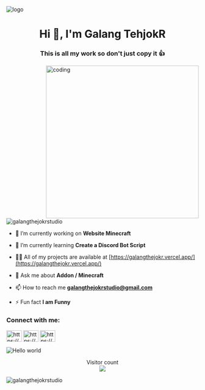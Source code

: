 ![logo](https://64.media.tumblr.com/4aca04629fc2415ea3aa1c17a9ae1313/825bc77ea6d50d14-9e/s400x600/88fee28b1df8eaa8565fed0c8623dbdef2189310.gif)
<h1 align="center">Hi 👋, I'm Galang TehjokR</h1>
<h3 align="center">This is all my work so don't just copy it 👍</h3>
<img align="right" alt="coding" width="400" src="https://user-images.githubusercontent.com/55389276/140866485-8fb1c876-9a8f-4d6a-98dc-08c4981eaf70.gif">

<p align="left"> <img src="https://komarev.com/ghpvc/?username=galangthejokrstudio&label=Profile%20views&color=0e75b6&style=flat" alt="galangthejokrstudio" /> </p>

- 🔭 I’m currently working on **Website Minecraft**

- 🌱 I’m currently learning **Create a Discord Bot Script**

- 👨‍💻 All of my projects are available at [https://galangthejokr.vercel.app/](https://galangthejokr.vercel.app/)

- 💬 Ask me about **Addon / Minecraft**

- 📫 How to reach me **galangthejokrstudio@gmail.com**

- ⚡ Fun fact **I am Funny**

<h3 align="left">Connect with me:</h3>
<p align="left">
<a href="https://instagram.com/https://www.instagram.com/galangthejokr/" target="blank"><img align="center" src="https://raw.githubusercontent.com/rahuldkjain/github-profile-readme-generator/master/src/images/icons/Social/instagram.svg" alt="https://www.instagram.com/galangthejokr/" height="30" width="40" /></a>
<a href="https://www.youtube.com/c/https://youtube.com/@galangthejokr" target="blank"><img align="center" src="https://raw.githubusercontent.com/rahuldkjain/github-profile-readme-generator/master/src/images/icons/Social/youtube.svg" alt="https://youtube.com/@galangthejokr" height="30" width="40" /></a>
<a href="https://discord.gg/https://discord.com/invite/YsynWR8Uc4" target="blank"><img align="center" src="https://raw.githubusercontent.com/rahuldkjain/github-profile-readme-generator/master/src/images/icons/Social/discord.svg" alt="https://discord.com/invite/YsynWR8Uc4" height="30" width="40" /></a>
</p>
<img src="https://raw.githubusercontent.com/sagar-viradiya/sagar-viradiya/master/resources/banner.png" alt="Hello world">

<p align="center"> 
  Visitor count<br>
  <img src="https://profile-counter.glitch.me/sagar-viradiya/count.svg" />
</p>

<p><img align="center" src="https://github-readme-streak-stats.herokuapp.com/?user=galangthejokrstudio&" alt="galangthejokrstudio" /></p>
